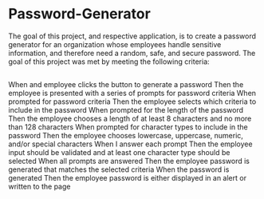 # Password-Generator
The goal of this project, and respective application, is to create a password generator for an organization whose employees handle sensitive information, and therefore need a random, safe, and secure password.  The goal of this project was met by meeting the following criteria:

##
When and employee clicks the button to generate a password
Then the employee is presented with a series of prompts for password criteria
When prompted for password criteria
Then the employee selects which criteria to include in the password
When prompted for the length of the password
Then the employee chooses a length of at least 8 characters and no more than 128 characters
When prompted for character types to include in the password
Then the employee chooses lowercase, uppercase, numeric, and/or special characters
When I answer each prompt
Then the employee input should be validated and at least one character type should be selected
When all prompts are answered
Then the employee password is generated that matches the selected criteria
When the password is generated
Then the employee password is either displayed in an alert or written to the page



